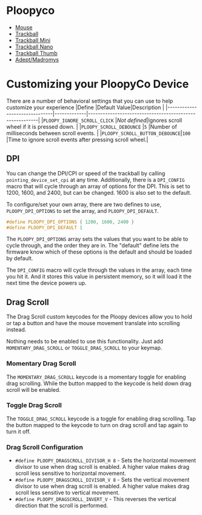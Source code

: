 # Ploopyco

* [Mouse](mouse/)
* [Trackball](trackball/)
* [Trackball Mini](trackball_mini/)
* [Trackball Nano](trackball_nano/)
* [Trackball Thumb](trackball_thumb/)
* [Adept/Madromys](madromys/)

# Customizing your PloopyCo Device

There are a number of behavioral settings that you can use to help customize your experience
|Define                         |Default Value|Description                                              |
|-------------------------------|-------------|---------------------------------------------------------|
|`PLOOPY_IGNORE_SCROLL_CLICK`   |*Not defined*|Ignores scroll wheel if it is pressed down.              |
|`PLOOPY_SCROLL_DEBOUNCE`       |`5`          |Number of milliseconds between scroll events.            |
|`PLOOPY_SCROLL_BUTTON_DEBOUNCE`|`100`        |Time to ignore scroll events after pressing scroll wheel.|

## DPI

You can change the DPI/CPI or speed of the trackball by calling `pointing_device_set_cpi` at any time. Additionally, there is a `DPI_CONFIG` macro that will cycle through an array of options for the DPI.  This is set to 1200, 1600, and 2400, but can be changed.  1600 is also set to the default.

To configure/set your own array, there are two defines to use, `PLOOPY_DPI_OPTIONS` to set the array, and `PLOOPY_DPI_DEFAULT`.

```c
#define PLOOPY_DPI_OPTIONS { 1200, 1600, 2400 }
#define PLOOPY_DPI_DEFAULT 1
```

The `PLOOPY_DPI_OPTIONS` array sets the values that you want to be able to cycle through, and the order they are in.  The "default" define lets the firmware know which of these options is the default and should be loaded by default.

The `DPI_CONFIG` macro will cycle through the values in the array, each time you hit it.  And it stores this value in persistent memory, so it will load it the next time the device powers up.

## Drag Scroll

The Drag Scroll custom keycodes for the Ploopy devices allow you to hold or tap a button and have the mouse movement translate into scrolling instead.

Nothing needs to be enabled to use this functionality.  Just add `MOMENTARY_DRAG_SCROLL` or `TOGGLE_DRAG_SCROLL` to your keymap. 

### Momentary Drag Scroll

The `MOMENTARY_DRAG_SCROLL` keycode is a momentary toggle for enabling drag scrolling. While the button mapped to the keycode is held down drag scroll will be enabled.

### Toggle Drag Scroll

The `TOGGLE_DRAG_SCROLL` keycode is a toggle for enabling drag scrolling. Tap the button mapped to the keycode to turn on drag scroll and tap again to turn it off.

### Drag Scroll Configuration

* `#define PLOOPY_DRAGSCROLL_DIVISOR_H 8` - Sets the horizontal movement divisor to use when drag scroll is enabled. A higher value makes drag scroll less sensitive to horizontal movement.
* `#define PLOOPY_DRAGSCROLL_DIVISOR_V 8` - Sets the vertical movement divisor to use when drag scroll is enabled. A higher value makes drag scroll less sensitive to vertical movement.
* `#define PLOOPY_DRAGSCROLL_INVERT_V` - This reverses the vertical direction that the scroll is performed.
